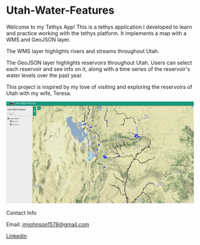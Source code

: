 # Utah-Water-Features
Welcome to my Tethys App!
This is a tethys application I developed to learn and practice working with the tethys platform. It implements a map with a WMS and GeoJSON layer. 


The WMS layer highlights rivers and streams throughout Utah.


The GeoJSON layer highlights reservoirs throughout Utah. Users can select each reservoir and see info on it, along with a time series of the reservoir's
water levels over the past year. 


This project is inspired by my love of visiting and exploring the reservoirs of Utah with my wife, Teresa.



![application screenshot](Assets/application_screenshot.png)



Contact Info

Email: jmjohnson1578@gmail.com

[Linkedin](www.linkedin.com/in/jacob-johnson-294821251)


